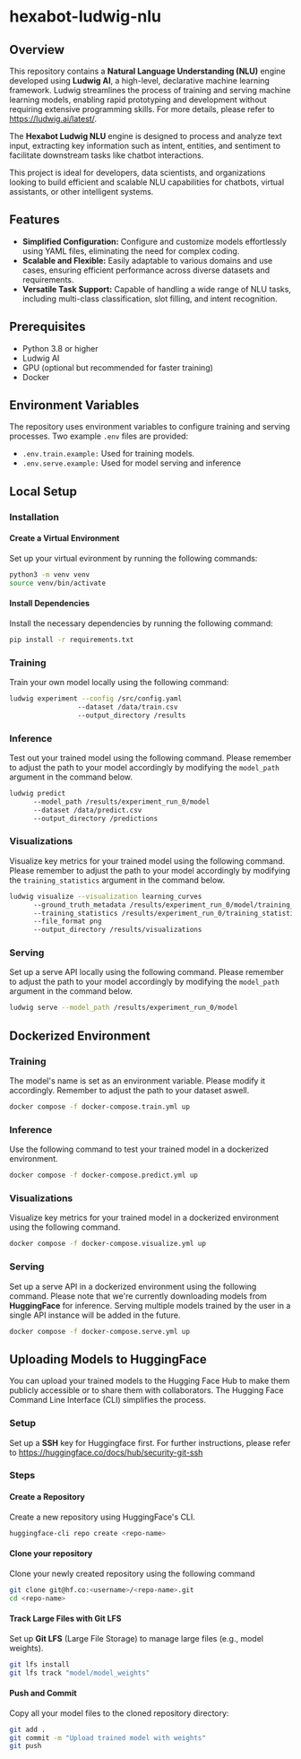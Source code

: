 # hexabot-ludwig-nlu
## Overview
This repository contains a **Natural Language Understanding (NLU)** engine developed using **Ludwig AI**, a high-level, declarative machine learning framework. Ludwig streamlines the process of training and serving machine learning models, enabling rapid prototyping and development without requiring extensive programming skills. For more details, please refer to https://ludwig.ai/latest/. 

The **Hexabot Ludwig NLU** engine is designed to process and analyze text input, extracting key information such as intent, entities, and sentiment to facilitate downstream tasks like chatbot interactions. 

This project is ideal for developers, data scientists, and organizations looking to build efficient and scalable NLU capabilities for chatbots, virtual assistants, or other intelligent systems.

## Features
- **Simplified Configuration:** Configure and customize models effortlessly using YAML files, eliminating the need for complex coding.
- **Scalable and Flexible:** Easily adaptable to various domains and use cases, ensuring efficient performance across diverse datasets and requirements.
- **Versatile Task Support:** Capable of handling a wide range of NLU tasks, including multi-class classification, slot filling, and intent recognition.

## Prerequisites 
- Python 3.8 or higher
- Ludwig AI
- GPU (optional but recommended for faster training)
- Docker

## Environment Variables
The repository uses environment variables to configure training and serving processes. Two example `.env` files are provided:
- `.env.train.example:` Used for training models.
- `.env.serve.example:` Used for model serving and inference

## Local Setup
### Installation 

#### Create a Virtual Environment 

Set up your virtual evironment by running the following commands: 

```bash 
python3 -m venv venv
source venv/bin/activate
```

#### Install Dependencies

Install the necessary dependencies by running the following command:

```bash
pip install -r requirements.txt
```

### Training

Train your own model locally using the following command:

```bash
ludwig experiment --config /src/config.yaml
                 --dataset /data/train.csv
                 --output_directory /results
```
### Inference 

Test out your trained model using the following command. Please remember to adjust the path to your model accordingly
by modifying the `model_path` argument in the command below.

```bash
ludwig predict
      --model_path /results/experiment_run_0/model
      --dataset /data/predict.csv
      --output_directory /predictions
```

### Visualizations

Visualize key metrics for your trained model using the following command. Please remember to adjust the path to your model accordingly
by modifying the `training_statistics` argument in the command below.

```bash
ludwig visualize --visualization learning_curves
      --ground_truth_metadata /results/experiment_run_0/model/training_set_metadata.json
      --training_statistics /results/experiment_run_0/training_statistics.json
      --file_format png
      --output_directory /results/visualizations
```

### Serving

Set up a serve API locally using the following command. Please remember to adjust the path to your model accordingly
by modifying the `model_path` argument in the command below.

```bash
ludwig serve --model_path /results/experiment_run_0/model
```

## Dockerized Environment 

### Training
The model's name is set as an environment variable. Please modify it accordingly. Remember to adjust the path to your dataset aswell.

```bash
docker compose -f docker-compose.train.yml up
```

### Inference 

Use the following command to test your trained model in a dockerized environment.

```bash
docker compose -f docker-compose.predict.yml up
```

### Visualizations

Visualize key metrics for your trained model in a dockerized environment using the following command.

```bash
docker compose -f docker-compose.visualize.yml up
```

### Serving

Set up a serve API in a dockerized environment using the following command. Please note that we're currently downloading models from **HuggingFace** for inference. Serving multiple models trained by the user in a single API instance will be added in the future.

```bash
docker compose -f docker-compose.serve.yml up
```
## Uploading Models to HuggingFace

You can upload your trained models to the Hugging Face Hub to make them publicly accessible or to share them with collaborators. The Hugging Face Command Line Interface (CLI) simplifies the process.

### Setup

Set up a **SSH** key for Huggingface first. For further instructions, please refer to https://huggingface.co/docs/hub/security-git-ssh 

### Steps 

#### Create a Repository 
Create a new repository using HuggingFace's CLI. 

```bash
huggingface-cli repo create <repo-name>
```
#### Clone your repository 
Clone your newly created repository using the following command 

```bash
git clone git@hf.co:<username>/<repo-name>.git
cd <repo-name>
```

#### Track Large Files with Git LFS

Set up **Git LFS** (Large File Storage) to manage large files (e.g., model weights).

```bash
git lfs install
git lfs track "model/model_weights"
```

#### Push and Commit
Copy all your model files to the cloned repository directory:

```bash
git add .
git commit -m "Upload trained model with weights"
git push
```
